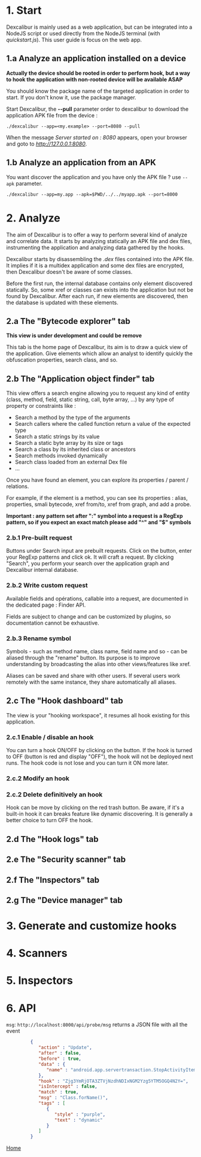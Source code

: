 # 1. Start 

Dexcalibur is mainly used as a web application, but can be integrated into a NodeJS script or used directly from the NodeJS terminal (with *quickstart.js*). This user guide is focus on the web app.

## 1.a Analyze an application installed on a device

**Actually the device should be rooted in order to perform hook, but a way to hook the application with non-rooted device will be available ASAP**

You should know the package name of the targeted application in order to start. If you don't know it, use the package manager. 

Start Dexcalibur, the **--pull** parameter order to dexcalibur to download the application APK file from the device  :
```
./dexcalibur --app=<my.example> --port=8080 --pull
``` 
  
When the message *Server started on : 8080* appears, open your browser and goto to *http://127.0.0.1:8080*.

## 1.b Analyze an application from an APK

You want discover the application and you have only the APK file ? use `--apk` parameter.

```
./dexcalibur --app=my.app --apk=$PWD/../../myapp.apk --port=8000
```
 
# 2. Analyze

The aim of Dexcalibur is to offer a way to perform several kind of analyze and correlate data.
It starts by analyzing statically an APK file and dex files, instrumenting the application and analyzing data gathered by the hooks. 
 
Dexcalibur starts by disassembling the *.dex* files  contained into the APK file. It implies if it is a multidex  application and some dex files are encrypted, then Dexcalibur doesn't be aware of some classes. 

Before the first run, the internal database contains only element discovered statically. So, some xref or classes can exists into the application but not be found by Dexcalibur. After each run, if new elements are discovered, then the database is updated with these elements. 
  
## 2.a The "Bytecode explorer" tab

**This view is under development and could be remove**

This tab is the home page of Dexcalibur, its aim is to draw a quick view of the application. Give elements which allow an analyst to identify quickly the obfuscation properties, search class, and so.  

## 2.b The "Application object finder" tab

This view offers a search engine allowing you to request any kind of entity (class, method, field, static string, call, byte array, ...) by any type of property or constraints like : 

* Search a method by the type of the arguments 
* Search callers where the called function return a value of the expected type
* Search a static strings by its value
* Search a static byte array by its size or tags
* Search a class by its inherited class or ancestors
* Search methods invoked dynamically
* Search class loaded from an external Dex file
* ...

Once you have found an element, you can explore its properties / parent / relations.

For example, if the element is a method, you can see its properties : alias, properties, smali bytecode, xref from/to, xref from graph, and add a probe.

**Important : any pattern set after ":" symbol into a request is a RegExp pattern, so if you expect an exact match please add "^" and "$" symbols**

### 2.b.1 Pre-built request

Buttons under Search input are prebuilt requests. Click on the button, enter your RegExp patterns and click ok. It will craft a request. By clicking "Search", you perform your search over the application graph and Dexcalibur internal database.

### 2.b.2 Write custom request

Available fields and opérations, callable into a request, are documented in the dedicated page : Finder API.

Fields are subject to change and can be customized by plugins, so documentation cannot be exhaustive.

### 2.b.3 Rename symbol

Symbols - such as method name, class name, field name and so - can be aliased through the "rename" button. Its purpose is to improve understanding by broadcasting the alias into other views/features like xref.

Aliases can be saved and share with other users. If several users work remotely with the same instance, they share automatically all aliases.


## 2.c The "Hook dashboard" tab

The view is your "hooking workspace", it resumes all hook existing for this application.

### 2.c.1  Enable / disable an hook 

You can turn a hook ON/OFF by clicking on the button. If the hook is turned to OFF (button is red and display "OFF"), the hook will not be deployed next runs. The hook code is not lose and you can turn it ON more later.

### 2.c.2  Modify an hook




### 2.c.2  Delete definitively an hook

Hook can be move by clicking on the red trash button. Be aware, if it's a built-in hook it can breaks feature like dynamic discovering. It is generally a better choice to turn OFF the hook. 


## 2.d The "Hook logs" tab

## 2.e The "Security scanner" tab

## 2.f The "Inspectors" tab

## 2.g The "Device manager" tab


# 3. Generate and customize hooks

# 4. Scanners

# 5. Inspectors

# 6. API

`msg`: `http://localhost:8000/api/probe/msg` returns a JSON file with all the event 

```json
         {
            "action" : "Update",
            "after" : false,
            "before" : true,
            "data" : {
               "name" : "android.app.servertransaction.StopActivityItem"
            },
            "hook" : "Zjg3YmRjOTA3ZTVjNzdhNDIxNGM2Yzg5YTM5OGQ4N2Y=",
            "isIntercept" : false,
            "match" : true,
            "msg" : "Class.forName()",
            "tags" : [
               {
                  "style" : "purple",
                  "text" : "dynamic"
               }
            ]
         }
```


[Home](./Home.md)
